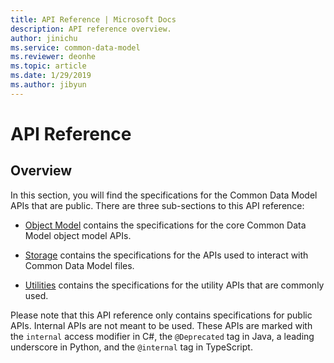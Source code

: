 ```yaml
---
title: API Reference | Microsoft Docs
description: API reference overview.
author: jinichu
ms.service: common-data-model
ms.reviewer: deonhe 
ms.topic: article
ms.date: 1/29/2019
ms.author: jibyun
---
```


# API Reference

## Overview

In this section, you will find the specifications for the Common Data Model APIs that are public. There are three sub-sections to this API reference:

* [Object Model](cdm/cdm.md) contains the specifications for the core Common Data Model object model APIs.

* [Storage]() contains the specifications for the APIs used to interact with Common Data Model files.

* [Utilities]() contains the specifications for the utility APIs that are commonly used.

Please note that this API reference only contains specifications for public APIs. Internal APIs are not meant to be used. These APIs are marked with the `internal` access modifier in C#, the `@Deprecated` tag in Java, a leading underscore in Python, and the `@internal` tag in TypeScript.





